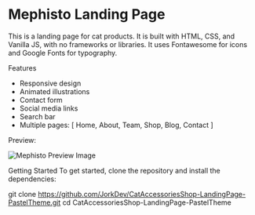 # Mephisto Landing Page
This is a landing page for cat products. It is built with HTML, CSS, and Vanilla JS, with no frameworks or libraries. It uses Fontawesome for icons and Google Fonts for typography.

Features
* Responsive design
* Animated illustrations
* Contact form
* Social media links
* Search bar
* Multiple pages: [ Home, About, Team, Shop, Blog, Contact ] 


Preview:

![Mephisto Preview Image](https://cdn.discordapp.com/attachments/841197221578801172/1106350551073042522/preview.jpg)


Getting Started
To get started, clone the repository and install the dependencies:

git clone https://github.com/JorkDev/CatAccessoriesShop-LandingPage-PastelTheme.git
cd CatAccessoriesShop-LandingPage-PastelTheme
